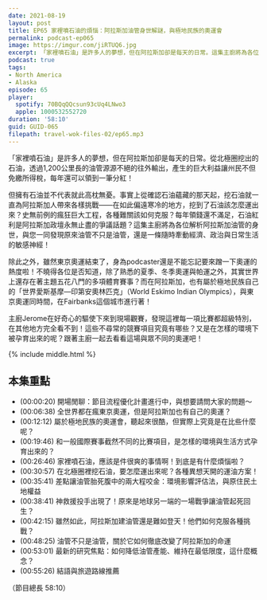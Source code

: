 ```yaml
---
date: 2021-08-19
layout: post
title: EP65 家裡噴石油的煩惱：阿拉斯加油管身世解謎，與極地民族的奧運會
permalink: podcast-ep065
image: https://imgur.com/jiRTUQ6.jpg
excerpt: 「家裡噴石油」是許多人的夢想，但在阿拉斯加卻是每天的日常。這集主廚將為各位解析阿拉斯加油管的身世，與您一同發現原來油管不只是油管，還是一條隨時牽動經濟、政治與日常生活的敏感神經！之外，雖然東京奧運結束了，阿拉斯加還有屬於極地民族的「世界愛斯基摩—印第安奧林匹克」，它有著哪些競賽項目？又是在怎樣的環境下被孕育出來的呢？跟著主廚一起去看看吧！
podcast: true
tags:
- North America
- Alaska
episode: 65
player:
  spotify: 70BQqQQcsun93cUq4LNwo3
  apple: 1000532552720
duration: '58:10'
guid: GUID-065
filepath: travel-wok-files-02/ep65.mp3
---
```


「家裡噴石油」是許多人的夢想，但在阿拉斯加卻是每天的日常。從北極圈挖出的石油，透過1,200公里長的油管源源不絕的往外輸出，產生的巨大利益讓州民不但免繳所得稅，每年還可以領到一筆分紅！

但擁有石油並不代表就此高枕無憂。事實上從確認石油蘊藏的那天起，挖石油就一直為阿拉斯加人帶來各樣挑戰——在如此偏遠寒冷的地方，挖到了石油該怎麼運出來？史無前例的瘋狂巨大工程，各種難關該如何克服？每年領錢還不滿足，石油紅利是阿拉斯加政壇永無止盡的爭議話題？這集主廚將為各位解析阿拉斯加油管的身世，與您一同發現原來油管不只是油管，還是一條隨時牽動經濟、政治與日常生活的敏感神經！

除此之外，雖然東京奧運結束了，身為podcaster還是不能忘記要來蹭一下奧運的熱度啦！不曉得各位是否知道，除了熟悉的夏季、冬季奧運與帕運之外，其實世界上還存在著主題五花八門的多項體育賽事？而在阿拉斯加，也有屬於極地民族自己的「世界愛斯基摩—印第安奧林匹克」（World Eskimo Indian Olympics），與東京奧運同時間，在Fairbanks這個城市進行著！

主廚Jerome在好奇心的驅使下來到現場觀賽，發現這裡每一項比賽都超級特別，在其他地方完全看不到！這些不尋常的競賽項目究竟有哪些？又是在怎樣的環境下被孕育出來的呢？跟著主廚一起去看看這場與眾不同的奧運吧！

{% include middle.html %}

## 本集重點

* (00:00:20) 開場閒聊：節目流程優化計畫進行中，與想要請問大家的問題～
* (00:06:38) 全世界都在瘋東京奧運，但是阿拉斯加也有自己的奧運？
* (00:12:12) 屬於極地民族的奧運會，聽起來很酷，但實際上究竟是在比些什麼呢？
* (00:19:46) 和一般國際賽事截然不同的比賽項目，是怎樣的環境與生活方式孕育出來的？
* (00:26:46) 家裡噴石油，應該是件很爽的事情啊！到底是有什麼煩惱啦？
* (00:30:57) 在北極圈裡挖石油，要怎麼運出來呢？各種異想天開的運油方案！
* (00:35:41) 差點讓油管胎死腹中的兩大程咬金：環境影響評估法，與原住民土地權益
* (00:38:41) 神救援投手出現了！原來是地球另一端的一場戰爭讓油管起死回生？
* (00:42:15) 雖然如此，阿拉斯加建油管還是難如登天！他們如何克服各種挑戰？
* (00:48:25) 油管不只是油管，關於它如何徹底改變了阿拉斯加的命運
* (00:53:01) 最新的研究焦點：如何降低油管產能、維持在最低限度，這什麼概念？
* (00:55:26) 結語與旅遊路線推薦

（節目總長 58:10）
